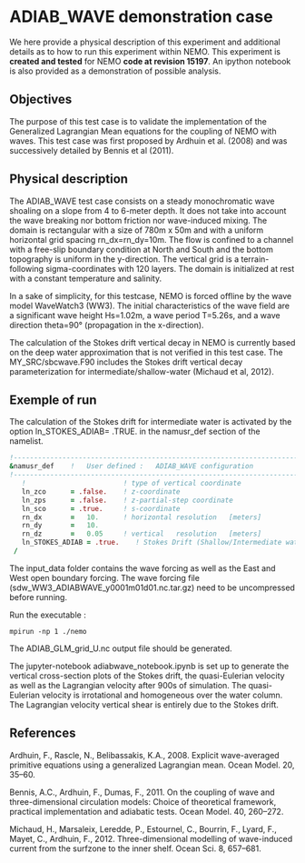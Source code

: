 # ADIAB_WAVE demonstration case

We here provide a physical description of this experiment and additional details as to how to run this experiment within NEMO. This experiment is **created and tested** for NEMO **code at revision 15197**. 
An ipython notebook is also provided as a demonstration of possible analysis.

## Objectives

The purpose of this test case is to validate the implementation of the Generalized Lagrangian Mean equations for the coupling of NEMO with waves. This test case was first proposed by Ardhuin et al. (2008) and was successively detailed by Bennis et al (2011).

## Physical description

The ADIAB_WAVE test case consists on a steady monochromatic wave shoaling on a slope from 4 to 6-meter depth. It does not take into account the wave breaking nor bottom friction nor wave-induced mixing. The domain is rectangular with a size of 780m x 50m and with a uniform horizontal grid spacing rn_dx=rn_dy=10m. The flow is confined to a channel with a free-slip boundary condition at North and South and the bottom topography is uniform in the y-direction. The vertical grid is a terrain-following sigma-coordinates with 120 layers. The domain is initialized at rest with a constant temperature and salinity.

In a sake of simplicity, for this testcase, NEMO is forced offline by the wave model WaveWatch3 (WW3).
The initial characteristics of the wave field are a significant wave height Hs=1.02m, a wave period T=5.26s, and a wave direction theta=90° (propagation in the x-direction).

The calculation of the Stokes drift vertical decay in NEMO is currently based on the deep water approximation that is not verified in this test case. The MY_SRC/sbcwave.F90 includes the Stokes drift vertical decay parameterization for intermediate/shallow-water (Michaud et al, 2012).  

## Exemple of run

The calculation of the Stokes drift for intermediate water is activated by the option ln_STOKES_ADIAB= .TRUE. in the namusr_def section of the namelist.

~~~fortran
!-----------------------------------------------------------------------
&namusr_def    !   User defined :   ADIAB_WAVE configuration
!-----------------------------------------------------------------------
   !                        ! type of vertical coordinate
   ln_zco      = .false.    ! z-coordinate
   ln_zps      = .false.    ! z-partial-step coordinate
   ln_sco      = .true.     ! s-coordinate
   rn_dx       =   10.      ! horizontal resolution   [meters]
   rn_dy       =   10.
   rn_dz       =   0.05     ! vertical   resolution   [meters]
   ln_STOKES_ADIAB = .true.    ! Stokes Drift (Shallow/Intermediate water)
 /
~~~

The input_data folder contains the wave forcing as well as the East and West open boundary forcing.
The wave forcing file (sdw_WW3_ADIABWAVE_y0001m01d01.nc.tar.gz) need to be uncompressed before running.

Run the executable :  
```
mpirun -np 1 ./nemo 
```

The ADIAB_GLM_grid_U.nc output file should be generated.

The jupyter-notebook adiabwave_notebook.ipynb is set up to generate the vertical cross-section plots of the Stokes drift, the quasi-Eulerian velocity as well as the Lagrangian velocity after 900s of simulation. The quasi-Eulerian velocity is irrotational and homogeneous over the water column. The Lagrangian velocity vertical shear is entirely due to the Stokes drift.

## References
Ardhuin, F., Rascle, N., Belibassakis, K.A., 2008. Explicit wave-averaged primitive equations using a generalized Lagrangian mean. Ocean Model. 20, 35–60.

Bennis, A.C., Ardhuin, F., Dumas, F., 2011. On the coupling of wave and three-dimensional circulation models: Choice of theoretical framework, practical implementation and adiabatic tests. Ocean Model. 40, 260–272.

Michaud, H., Marsaleix, Leredde, P., Estournel, C., Bourrin, F., Lyard, F., Mayet, C., Ardhuin, F., 2012. Three-dimensional modelling of wave-induced current from the surfzone to the inner shelf. Ocean Sci. 8, 657–681.
